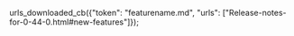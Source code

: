 urls_downloaded_cb({"token": "featurename.md", "urls": ["Release-notes-for-0-44-0.html#new-features"]});